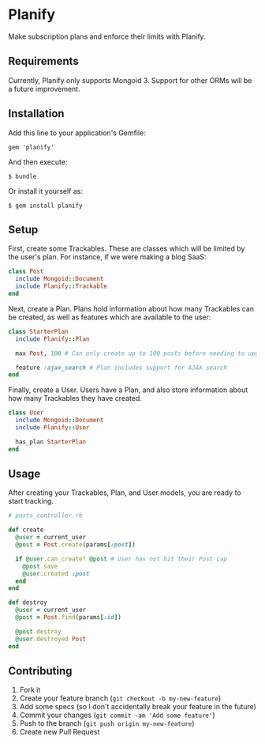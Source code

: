 # Planify

Make subscription plans and enforce their limits with Planify.

## Requirements

Currently, Planify only supports Mongoid 3. Support for other ORMs will be a future improvement.

## Installation

Add this line to your application's Gemfile:

    gem 'planify'

And then execute:

    $ bundle

Or install it yourself as:

    $ gem install planify

## Setup 

First, create some Trackables. These are classes which will be limited by the user's plan. For instance, if we were making a blog SaaS:

```ruby
class Post
  include Mongoid::Document
  include Planify::Trackable
end
```

Next, create a Plan. Plans hold information about how many Trackables can be created, as well as features which are available to the user:

```ruby
class StarterPlan
  include Planify::Plan

  max Post, 100 # Can only create up to 100 posts before needing to upgrade

  feature :ajax_search # Plan includes support for AJAX search
end
```

Finally, create a User. Users have a Plan, and also store information about how many Trackables they have created.

```ruby
class User
  include Mongoid::Document
  include Planify::User

  has_plan StarterPlan
end
```

## Usage

After creating your Trackables, Plan, and User models, you are ready to start tracking.

```ruby
# posts_controller.rb

def create
  @user = current_user
  @post = Post.create(params[:post])

  if @user.can_create? @post # User has not hit their Post cap
    @post.save
    @user.created :post
  end
end

def destroy
  @user = current_user
  @post = Post.find(params[:id])

  @post.destroy
  @user.destroyed Post
end
```

## Contributing

1. Fork it
2. Create your feature branch (`git checkout -b my-new-feature`)
3. Add some specs (so I don't accidentally break your feature in the future)
4. Commit your changes (`git commit -am 'Add some feature'`)
5. Push to the branch (`git push origin my-new-feature`)
6. Create new Pull Request
